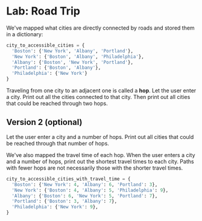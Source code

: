 # Lab: Road Trip

We've mapped what cities are directly connected by roads and stored them in a dictionary:

```python
city_to_accessible_cities = {
  'Boston': {'New York', 'Albany', 'Portland'},
  'New York': {'Boston', 'Albany', 'Philadelphia'},
  'Albany': {'Boston', 'New York', 'Portland'},
  'Portland': {'Boston', 'Albany'},
  'Philadelphia': {'New York'}
}
```

Traveling from one city to an adjacent one is called a **hop**. Let the user enter a city.
Print out all the cities connected to that city. Then print out all cities that could be reached through two hops.



## Version 2 (optional)

Let the user enter a city and a number of hops. Print out all cities that could be reached through that number of hops.

We've also mapped the travel time of each hop. When the user enters a city and a number of hops, print out the shortest travel times to each city. Paths with fewer hops are not necessarily those with the shorter travel times.

```python
city_to_accessible_cities_with_travel_time = {
  'Boston': {'New York': 4, 'Albany': 6, 'Portland': 3},
  'New York': {'Boston': 4, 'Albany': 5, 'Philadelphia': 9},
  'Albany': {'Boston': 6, 'New York': 5, 'Portland': 7},
  'Portland': {'Boston': 3, 'Albany': 7},
  'Philadelphia': {'New York': 9},
}
```
